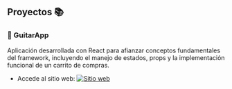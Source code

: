 ## Proyectos 📚

### 🎸 GuitarApp
Aplicación desarrollada con React para afianzar conceptos fundamentales del framework, incluyendo el manejo de estados, props y la implementación funcional de un carrito de compras.

- Accede al sitio web: [![Sitio web](https://img.icons8.com/ios-filled/50/link.png)](https://starlit-seahorse-3fa309.netlify.app/)

